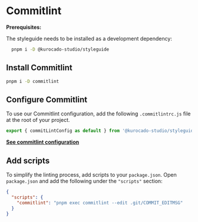 # Commitlint

**Prerequisites:**

The styleguide needs to be installed as a development dependency:

```bash
  pnpm i -D @kurocado-studio/styleguide
```

## Install Commitlint

```bash
pnpm i -D commitlint
```

## Configure Commitlint

To use our Commitlint configuration, add the following `.commitlintrc.js` file at the root of your
project.

```javascript
export { commitLintConfig as default } from '@kurocado-studio/styleguide';
```

**[See commitlint configuration](https://github.com/Kurocado-Studio/styleguide/blob/main/src/commitlint/index.js)**

## Add **scripts**

To simplify the linting process, add scripts to your `package.json`. Open `package.json` and add the
following under the `"scripts"` section:

```json
{
  "scripts": {
    "commitlint": "pnpm exec commitlint --edit .git/COMMIT_EDITMSG"
  }
}
```
